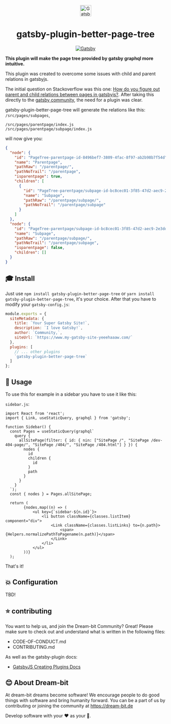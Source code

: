 <p align="center">
<a href="https://www.gatsbyjs.com/">
  <img alt="Gatsby" src="https://camo.githubusercontent.com/c82d5dbe0efc4f71771b4c656fd96b91d6103a8d/68747470733a2f2f7777772e6761747362796a732e636f6d2f4761747362792d4d6f6e6f6772616d2e737667" width="35" />
</a>
</p>
<h1 align="center">
  gatsby-plugin-better-page-tree
</h1>

<p align="center">
  <a href="http://makeapullrequest.com">  
      <img alt="Gatsby" src="https://img.shields.io/badge/PRs-welcome-brightgreen" />
  </a>
</p>

**This plugin will make the page tree provided by gatsby graphql more intuitive.**

This plugin was created to overcome some issues with child and parent relations in gatsbyjs.

The initial question on Stackoverflow was this one: [How do you figure out parent and child relations between pages in gatsbyjs?](https://stackoverflow.com/questions/63674700/how-do-you-figure-out-parent-and-child-relations-between-pages-in-gatsbyjs). After taking this directly to the [gatsby community](https://github.com/gatsbyjs/gatsby/issues/26752), the need for a plugin was clear.

 gatsby-plugin-better-page-tree will generate the relations like this: `/src/pages/subpages`,

```
/src/pages/parentpage/index.js
/src/pages/parentpage/subpage/index.js
```

will now give you:

```JSON
{
  "node": {
    "id": "PageTree-parentpage-id-8496bef7-3809-4fac-8f97-ab2b98b7f54d",
    "name": "Parentpage",
    "pathRaw": "/parentpage/",
    "pathNoTrail": "/parentpage",
    "isparentpage": true,
    "children": [
      {
        "id": "PageTree-parentpage/subpage-id-bc8cec01-3f85-47d2-aec9-2e3ddc76df32",
        "name": "Subpage",
        "pathRaw": "/parentpage/subpage/",
        "pathNoTrail": "/parentpage/subpage"
      }
    ]
  },
  "node": {
    "id": "PageTree-parentpage/subpage-id-bc8cec01-3f85-47d2-aec9-2e3ddc76df32",
    "name": "Subpage",
    "pathRaw": "/parentpage/subpage/",
    "pathNoTrail": "/parentpage/subpage",
    "isparentpage": false,
    "children": []
  }
}
```

## :mortar_board: Install

Just use `npm install gatsby-plugin-better-page-tree` or `yarn install gatsby-plugin-better-page-tree`, it's your choice.
After that you have to modify your `gatsby-config.js`:

```javascript
module.exports = {
  siteMetadata: {
    title: `Your Super Gatsby Site!`,
    description: `I love Gatsby!`,
    author: `Community,`,
    siteUrl: `https://www.my-gatsby-site-yeeehaaaw.com/`
  },
  plugins: [
    // ... other plugins
    `gatsby-plugin-better-page-tree`
  ]
};
```

## :tada: Usage

To use this for example in a sidebar you have to use it like this:

`sidebar.js`:

```JSX
import React from 'react';
import { Link, useStaticQuery, graphql } from 'gatsby';

function Sidebar() {
  const Pages = useStaticQuery(graphql`
    query {
      allSitePage(filter: { id: { nin: ["SitePage /", "SitePage /dev-404-page/", "SitePage /404/", "SitePage /404.html"] } }) {
        nodes {
          id
          children {
            id
          }
          path
        }
      }
    }
  `);
  const { nodes } = Pages.allSitePage;

  return (
		{nodes.map((n) => (
			<ul key={`sidebar-${n.id}`}>
				<li button className={classes.listItem} component="div">
					<Link className={classes.listLinks} to={n.path}>
						<span>{Helpers.normalizePathToPagename(n.path)}</span>
					</Link>
				</li>
			</ul>
		))}
  );

```

That's it!


## :collision: Configuration

TBD!

## :star: contributing

You want to help us, and join the Dream-bit Community?
Great! Please make sure to check out and understand what is written in the following files:

- CODE-OF-CONDUCT.md
- CONTRIBUTING.md

As well as the gatsby-plugin docs:

- [GatsbyJS Creating Plugins Docs](https://www.gatsbyjs.com/docs/creating-plugins/)

## :blush: About Dream-bit

At dream-bit dreams become software!
We encourage people to do good things with software and bring humanity forward.
You can be a part of us by contributing or joining the community at https://dream-bit.de

Develop software with your :heart: as your :brain:.
